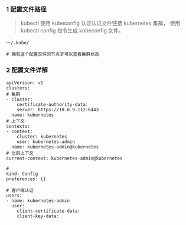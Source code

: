 ### 1 配置文件路径

> kubectl 使用 kubeconfig 认证认证文件链接 kubernetes 集群， 使用 kubectl config 指令生成 kubeconfig 文件。

```shell
～/.kube/

# 拥有这个配置文件的节点才可以查看集群状态
```



### 2 配置文件详解

```shell
apiVersion: v1
clusters:
# 集群
- cluster:
    certificate-authority-data: 
    server: https://10.0.9.112:6443
  name: kubernetes
# 上下文
contexts:
- context:
    cluster: kubernetes
    user: kubernetes-admin
  name: kubernetes-admin@kubernetes
# 当前上下文
current-context: kubernetes-admin@kubernetes

#
kind: Config
preferences: {}

# 客户端认证
users:
- name: kubernetes-admin
  user:
    client-certificate-data: 
    client-key-data: 
```

